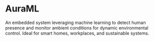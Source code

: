 # AuraML
An embedded system leveraging machine learning to detect human presence and monitor ambient conditions for dynamic environmental control. Ideal for smart homes, workplaces, and sustainable systems.
